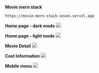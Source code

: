 **Movie mern stack**

```sh
https://movie-mern-stack-seven.vercel.app
```

**Home page - dark mode**
<img src="https://i.imgur.com/f68CR8D.jpg">

**Home page - light mode**
<img src="https://i.imgur.com/f68CR8D.jpg">

**Movie Detail**
<img src="https://i.imgur.com/f68CR8D.jpg">

**Cast Information**
<img src="https://i.imgur.com/f68CR8D.jpg">

**Mobile menu**
<img src="https://i.imgur.com/f68CR8D.jpg">
